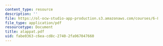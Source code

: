 ```yaml
---
content_type: resource
description: ''
file: https://ol-ocw-studio-app-production.s3.amazonaws.com/courses/6-805-ethics-and-the-law-on-the-electronic-frontier-fall-2005/fabe0363c6eacd8c27402fa967047660_alappat.pdf
file_type: application/pdf
resourcetype: Document
title: alappat.pdf
uid: fabe0363-c6ea-cd8c-2740-2fa967047660
---
```

